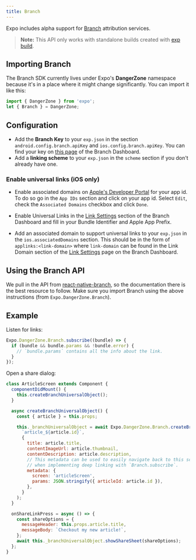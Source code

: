 ```yaml
---
title: Branch
---
```


Expo includes alpha support for [Branch](https://branch.io/) attribution services.

> **Note:** This API only works with standalone builds created with [exp build](../guides/building-standalone-apps.html).

## Importing Branch

The Branch SDK currently lives under Expo's **DangerZone** namespace because it's in a place where it might change significantly. You can import it like this:

```javascript
import { DangerZone } from 'expo';
let { Branch } = DangerZone;
```

## Configuration

- Add the **Branch Key** to your `exp.json` in the section `android.config.branch.apiKey` and `ios.config.branch.apiKey`. You can find your key on [this page](https://dashboard.branch.io/account-settings/app) of the Branch Dashboard.
- Add a **linking scheme** to your `exp.json` in the `scheme` section if you don't already have one.

### Enable universal links (iOS only)

- Enable associated domains on [Apple's Developer Portal](https://developer.apple.com/account/ios/identifier/bundle) for your app id. To do so go in the `App IDs` section and click on your app id. Select `Edit`, check the `Associated Domains` checkbox and click `Done`.

- Enable Universal Links in the [Link Settings](https://dashboard.branch.io/link-settings) section of the Branch Dashboard and fill in your Bundle Identifier and Apple App Prefix.

- Add an associated domain to support universal links to your `exp.json` in the `ios.associatedDomains` section. This should be in the form of `applinks:<link-domain>` where `link-domain` can be found in the Link Domain section of the [Link Settings](https://dashboard.branch.io/link-settings) page on the Branch Dashboard.

## Using the Branch API

We pull in the API from [react-native-branch](https://github.com/BranchMetrics/react-native-branch-deep-linking#usage), so the documentation there is the best resource to follow. Make sure you import Branch using the above instructions (from `Expo.DangerZone.Branch`).

## Example

Listen for links:

```javascript
Expo.DangerZone.Branch.subscribe((bundle) => {
  if (bundle && bundle.params && !bundle.error) {
  	// `bundle.params` contains all the info about the link.
  }
});
```

Open a share dialog:

```javascript
class ArticleScreen extends Component {
  componentDidMount() {
    this.createBranchUniversalObject();
  }

  async createBranchUniversalObject() {
    const { article } = this.props;

    this._branchUniversalObject = await Expo.DangerZone.Branch.createBranchUniversalObject(
      `article_${article.id}`,
      {
        title: article.title,
        contentImageUrl: article.thumbnail,
        contentDescription: article.description,
        // This metadata can be used to easily navigate back to this screen
        // when implementing deep linking with `Branch.subscribe`.
        metadata: {
          screen: 'articleScreen',
          params: JSON.stringify({ articleId: article.id }),
        },
      }
    );
  }

  onShareLinkPress = async () => {
    const shareOptions = {
      messageHeader: this.props.article.title,
      messageBody: `Checkout my new article!`,
    };
    await this._branchUniversalObject.showShareSheet(shareOptions);
  };
}
```
